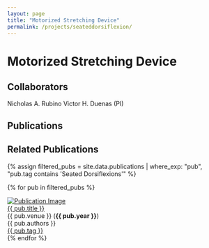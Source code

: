 ```yaml
---
layout: page
title: "Motorized Stretching Device"
permalink: /projects/seateddorsiflexion/
---
```


# Motorized Stretching Device

## Collaborators
Nicholas A. Rubino
Victor H. Duenas (PI)

## Publications

## Related Publications

{% assign filtered_pubs = site.data.publications | where_exp: "pub", "pub.tag contains 'Seated Dorsiflexions'" %}

{% for pub in filtered_pubs %}
<div class="pub-entry">
  <a href="{{ pub.link }}" target="_blank">
    <img src="{{ pub.img }}" alt="Publication Image" class="pub-thumb">
  </a>
  <div class="pub-details">
    <a href="{{ pub.link }}" class="pub-title" target="_blank">{{ pub.title }}</a>
    <div class="pub-meta">{{ pub.venue }} (<strong>{{ pub.year }}</strong>)</div>
    <div class="pub-authors">{{ pub.authors }}</div>
    <div class="pub-year-inst"><a href="/tags/{{ pub.tag | slugify }}">{{ pub.tag }}</a></div>
  </div>
</div>
{% endfor %}
